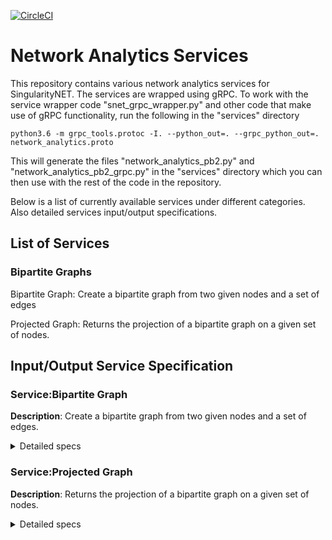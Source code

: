 [![CircleCI](https://circleci.com/gh/edyirdaw/network-analytics-services/tree/example_bipartition.svg?style=svg)](https://circleci.com/gh/edyirdaw/network-analytics-services/tree/example_bipartition)
# Network Analytics Services

This repository contains various network analytics services for SingularityNET. The services are wrapped using
gRPC. To work with the service wrapper code "snet_grpc_wrapper.py" and other code that make use of gRPC
functionality, run the following in the "services" directory

```
python3.6 -m grpc_tools.protoc -I. --python_out=. --grpc_python_out=. network_analytics.proto
```

This will generate the files "network_analytics_pb2.py" and "network_analytics_pb2_grpc.py" in the "services" directory
which you can then use with the rest of the code in the repository.

Below is a list of currently available services under different categories. Also detailed services input/output specifications.

## List of Services

### Bipartite Graphs

Bipartite Graph: Create a bipartite graph from two given nodes and a set of edges

Projected Graph: Returns the projection of a bipartite graph on a given set of nodes.

## Input/Output Service Specification

### Service:Bipartite Graph

**Description**: Create a bipartite graph from two given nodes
and a set of edges.

<details>

<summary>
Detailed specs
</summary>

**Service endpoint**: bipartite_graph

**input_0**: Bipartition nodes

input name: nodes

sample input:

```
{
 “bipartite_0”:[bipartite_0_node_0,bipartite_0_node_1,...],
 “bipartite_1”:[bipartite_1_node_0,bipartite_1_node_1,...]
}
```
**input_1**: A two dimensional array

input name: edges

sample input:

```
[[bipartite_0_node_0,bipartite_1_node_1],[],[]]]
```

**output**: If no error is raised, a concatenation of input_0 with input_1 is returned along with a boolean true and a ‘success’ text message. If an error is raised a false boolean value is returned along with a specific error message and an empty graph {}.

sample output 1 for error free invocation:

```
{
“status”: ture,
“message”: success,
“output”:{ “bipartite_0”:[bipartite_0_node_0,bipartite_0_node_1,...],
           “bipartite_1”:[bipartite_1_node_0,bipartite_1_node_1,...],
“edges”:[[bipartite_0_node_0,bipartite_1_node_1],[],[]]]
}
}
```
sample output 2 for error invocation:

```
{
"status": false,
"message": "Edge element at zero-indexed position 0 is not contained in either of the bipartitions",
"output": {} }
```

**Error handling**:
1. All specified input arguments must be present as named above. And arrays should be used strictly as indicated in some of the inputs.
2. Making sure both input bipartitions contain at least one node
3. Making sure that an element exists only in a single bipartition, that is input bipartition graph is a valid one.
4. Make sure that edges is a two-d array and has at least one element
5. With respect to the validity of edges provided, given an edge [bipartite_0_node_x,bipartite_1_node_y], if either of the elements doesn’t belong to the respective bipartition_0 or bipartition_1, then an error occurs.
6. If no edge is formed in either steps 3, 4 or 5, then a bipartite would not be returned. Instead, an error message would be returned.

</details>

### Service:Projected Graph

**Description**: Returns the projection of a bipartite graph on a given set of nodes.

<details>

<summary>
Detailed specs
</summary>

**Service endpoint**: projected_graph

**input_0**: Input bipartite graph as given below

input name: bipartite_graph

sample input:

```
{ “bipartite_0”:[bipartite_0_node_0,bipartite_0_node_1,...],
  “bipartite_1”:[bipartite_1_node_0,bipartite_1_node_1,...],
  “edges”:[[bipartite_0_node_0,bipartite_1_node_1],[],[]]]
}
```
**input_1**: Nodes to project onto

input name: nodes

sample input: An array of nodes to project onto

**input_2**: Edge weight logic.

input name: weight

List of possible values: inputs are case-sensitive

***none***: No weight is used. The corresponding networkx method called is “projected_graph” with multigraph=False.

***multigraph***: a multigraph where the multiple edges
represent multiple shared neighbors. The edge key in the
multigraph is assigned to the label of the neighbor. The corresponding networkx method called is “projected_graph” with multigraph=True.

***degree***: number of shared neighbors. The corresponding networkx method called is “weighted_projected_graph” with ration=False.

***degree_ratio***: ration between actual shared neighbors and
possible shared neighbors. The corresponding networkx method called is “weighted_projected_graph” with ration=True.

***Newman***: The collaboration weighted projection is the
projection of the bipartite network B onto the specified
nodes with weights assigned using Newman’s collaboration
Model. The corresponding networkx method called is “collaboration_weighted_projected_graph”.

***Jaccard***: Jaccard index between the neighborhoods of
the two nodes in the original bipartite graph. The corresponding networkx method called is “overlap_weighted_projected_graph” with jaccard=True.

***Jaccard_modified***: the fraction of common neighbors by
minimum of both nodes degree in the original bipartite
Graph. The corresponding networkx method called is “overlap_weighted_projected_graph” with jaccard=True.

***generic***: user defined generic function. Not implemented yet.

***output***: projected graph

sample output 1 for error free invocation:

```
{
“status”: ture,
“message”: “success”,
“output”:{
“nodes”:[node_0,node_1,...], “edges”:[[node_0,node_2],[node_10,node_1],...],
“weights”:[weight_for_first_edge,weight_for_second_edge,...]
}
}
```

sample output 2 for error invocation:

```
{
“status”: false,
“message”: “error message”,
“output”:{}
}
```
**Error handling**:
1. All specified input arguments must be present as named above. And arrays should be used strictly as indicated in some of the inputs.
2. Input bipartite graph must be a valid one. Error handling steps from 1 to 5 are executed from the “Bipartite Graph” service above.
3. Nodes to project onto has at least one element is an array
4. If nodes contain more than one element, then all elements should come from one bipartition
5. If an unknown weighting technique is specified then an error is returned

</details>
